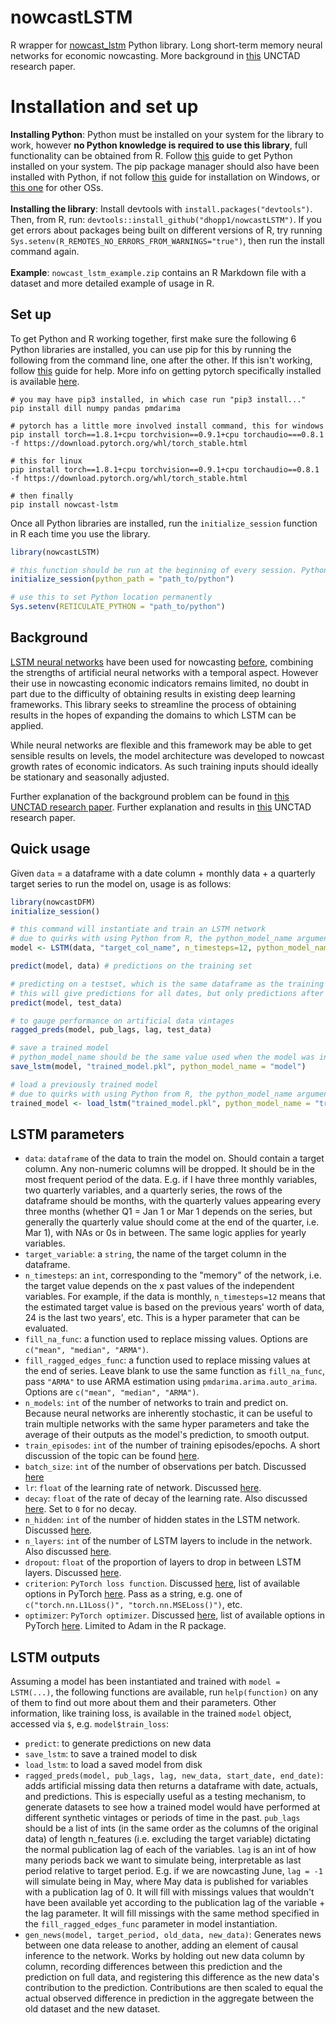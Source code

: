 # nowcastLSTM
R wrapper for [nowcast_lstm](https://github.com/dhopp1/nowcast_lstm) Python library. Long short-term memory neural networks for economic nowcasting. More background in [this](https://unctad.org/webflyer/economic-nowcasting-long-short-term-memory-artificial-neural-networks-lstm) UNCTAD research paper.

# Installation and set up
**Installing Python**: Python must be installed on your system for the library to work, however **no Python knowledge is required to use this library**, full functionality can be obtained from R. Follow [this](https://realpython.com/installing-python/) guide to get Python installed on your system. The pip package manager should also have been installed with Python, if not follow [this](https://www.liquidweb.com/kb/install-pip-windows/) guide for installation on Windows, or [this one](https://pip.pypa.io/en/stable/installing/) for other OSs.
<br><br>
**Installing the library**: Install devtools with `install.packages("devtools")`. Then, from R, run: `devtools::install_github("dhopp1/nowcastLSTM")`. If you get errors about packages being built on different versions of R, try running `Sys.setenv(R_REMOTES_NO_ERRORS_FROM_WARNINGS="true")`, then run the install command again.
<br><br>
**Example**: `nowcast_lstm_example.zip` contains an R Markdown file with a dataset and more detailed example of usage in R.

## Set up
To get Python and R working together, first make sure the following 6 Python libraries are installed, you can use pip for this by running the following from the command line, one after the other. If this isn't working, follow [this](https://packaging.python.org/tutorials/installing-packages/) guide for help. More info on getting pytorch specifically installed is available [here](https://pytorch.org/).

```
# you may have pip3 installed, in which case run "pip3 install..."
pip install dill numpy pandas pmdarima

# pytorch has a little more involved install command, this for windows
pip install torch==1.8.1+cpu torchvision==0.9.1+cpu torchaudio===0.8.1 -f https://download.pytorch.org/whl/torch_stable.html

# this for linux
pip install torch==1.8.1+cpu torchvision==0.9.1+cpu torchaudio==0.8.1 -f https://download.pytorch.org/whl/torch_stable.html

# then finally
pip install nowcast-lstm
```

Once all Python libraries are installed, run the `initialize_session` function in R each time you use the library.

```R
library(nowcastLSTM)

# this function should be run at the beginning of every session. Python path can be left empty to use the system default
initialize_session(python_path = "path_to/python")

# use this to set Python location permanently
Sys.setenv(RETICULATE_PYTHON = "path_to/python")
```

## Background
[LSTM neural networks](https://en.wikipedia.org/wiki/Long_short-term_memory) have been used for nowcasting [before](https://papers.nips.cc/paper/2015/file/07563a3fe3bbe7e3ba84431ad9d055af-Paper.pdf), combining the strengths of artificial neural networks with a temporal aspect. However their use in nowcasting economic indicators remains limited, no doubt in part due to the difficulty of obtaining results in existing deep learning frameworks. This library seeks to streamline the process of obtaining results in the hopes of expanding the domains to which LSTM can be applied.

While neural networks are flexible and this framework may be able to get sensible results on levels, the model architecture was developed to nowcast growth rates of economic indicators. As such training inputs should ideally be stationary and seasonally adjusted.

Further explanation of the background problem can be found in [this UNCTAD research paper](https://unctad.org/system/files/official-document/ser-rp-2018d9_en.pdf). Further explanation and results in [this](https://unctad.org/webflyer/economic-nowcasting-long-short-term-memory-artificial-neural-networks-lstm) UNCTAD research paper.


## Quick usage
Given `data` = a dataframe with a date column + monthly data + a quarterly target series to run the model on, usage is as follows:

```R
library(nowcastDFM)
initialize_session()

# this command will instantiate and train an LSTM network
# due to quirks with using Python from R, the python_model_name argument should be set to the same name used for the R object it is assigned to.
model <- LSTM(data, "target_col_name", n_timesteps=12, python_model_name = "model") # default parameters with 12 timestep history

predict(model, data) # predictions on the training set

# predicting on a testset, which is the same dataframe as the training data + newer data
# this will give predictions for all dates, but only predictions after the training data ends should be considered for testing
predict(model, test_data)

# to gauge performance on artificial data vintages
ragged_preds(model, pub_lags, lag, test_data)

# save a trained model
# python_model_name should be the same value used when the model was initially trained
save_lstm(model, "trained_model.pkl", python_model_name = "model")

# load a previously trained model
# due to quirks with using Python from R, the python_model_name argument should be set to the same name used for the R object it is assigned to.
trained_model <- load_lstm("trained_model.pkl", python_model_name = "trained_model")
```

## LSTM parameters
- `data`: `dataframe` of the data to train the model on. Should contain a target column. Any non-numeric columns will be dropped. It should be in the most frequent period of the data. E.g. if I have three monthly variables, two quarterly variables, and a quarterly series, the rows of the dataframe should be months, with the quarterly values appearing every three months (whether Q1 = Jan 1 or Mar 1 depends on the series, but generally the quarterly value should come at the end of the quarter, i.e. Mar 1), with NAs or 0s in between. The same logic applies for yearly variables.
- `target_variable`: a `string`, the name of the target column in the dataframe.
- `n_timesteps`: an `int`, corresponding to the "memory" of the network, i.e. the target value depends on the x past values of the independent variables. For example, if the data is monthly, `n_timesteps=12` means that the estimated target value is based on the previous years' worth of data, 24 is the last two years', etc. This is a hyper parameter that can be evaluated.
- `fill_na_func`: a function used to replace missing values. Options are `c("mean", "median", "ARMA")`.
- `fill_ragged_edges_func`: a function used to replace missing values at the end of series. Leave blank to use the same function as `fill_na_func`, pass `"ARMA"` to use ARMA estimation using `pmdarima.arima.auto_arima`. Options are `c("mean", "median", "ARMA")`.
- `n_models`: `int` of the number of networks to train and predict on. Because neural networks are inherently stochastic, it can be useful to train multiple networks with the same hyper parameters and take the average of their outputs as the model's prediction, to smooth output.
- `train_episodes`: `int` of the number of training episodes/epochs. A short discussion of the topic can be found [here](https://machinelearningmastery.com/difference-between-a-batch-and-an-epoch/).
- `batch_size`: `int` of the number of observations per batch. Discussed [here](https://machinelearningmastery.com/difference-between-a-batch-and-an-epoch/)
- `lr`: `float` of the learning rate of network. Discussed [here](https://machinelearningmastery.com/understand-the-dynamics-of-learning-rate-on-deep-learning-neural-networks/).
- `decay`: `float` of the rate of decay of the learning rate. Also discussed [here](https://machinelearningmastery.com/understand-the-dynamics-of-learning-rate-on-deep-learning-neural-networks/). Set to `0` for no decay.
- `n_hidden`: `int` of the number of hidden states in the LSTM network. Discussed [here](https://machinelearningmastery.com/stacked-long-short-term-memory-networks/).
- `n_layers`: `int` of the number of LSTM layers to include in the network. Also discussed [here](https://machinelearningmastery.com/stacked-long-short-term-memory-networks/).
- `dropout`: `float` of the proportion of layers to drop in between LSTM layers. Discussed [here](https://machinelearningmastery.com/dropout-for-regularizing-deep-neural-networks/).
- `criterion`: `PyTorch loss function`. Discussed [here](https://machinelearningmastery.com/loss-and-loss-functions-for-training-deep-learning-neural-networks/), list of available options in PyTorch [here](https://pytorch.org/docs/stable/nn.html#loss-functions). Pass as a string, e.g. one of `c("torch.nn.L1Loss()", "torch.nn.MSELoss()")`, etc.
- `optimizer`: `PyTorch optimizer`. Discussed [here](https://towardsdatascience.com/optimizers-for-training-neural-network-59450d71caf6), list of available options in PyTorch [here](https://pytorch.org/docs/stable/optim.html). Limited to Adam in the R package.

## LSTM outputs
Assuming a model has been instantiated and trained with `model = LSTM(...)`, the following functions are available, run `help(function)` on any of them to find out more about them and their parameters. Other information, like training loss, is available in the trained `model` object, accessed via `$`, e.g. `model$train_loss`:

- `predict`: to generate predictions on new data
- `save_lstm`: to save a trained model to disk
- `load_lstm`: to load a saved model from disk
- `ragged_preds(model, pub_lags, lag, new_data, start_date, end_date)`: adds artificial missing data then returns a dataframe with date, actuals, and predictions. This is especially useful as a testing mechanism, to generate datasets to see how a trained model would have performed at different synthetic vintages or periods of time in the past. `pub_lags` should be a list of ints (in the same order as the columns of the original data) of length n\_features (i.e. excluding the target variable) dictating the normal publication lag of each of the variables. `lag` is an int of how many periods back we want to simulate being, interpretable as last period relative to target period. E.g. if we are nowcasting June, `lag = -1` will simulate being in May, where May data is published for variables with a publication lag of 0. It will fill with missings values that wouldn't have been available yet according to the publication lag of the variable + the lag parameter. It will fill missings with the same method specified in the `fill_ragged_edges_func` parameter in model instantiation.
- `gen_news(model, target_period, old_data, new_data)`: Generates news between one data release to another, adding an element of causal inference to the network. Works by holding out new data column by column, recording differences between this prediction and the prediction on full data, and registering this difference as the new data's contribution to the prediction. Contributions are then scaled to equal the actual observed difference in prediction in the aggregate between the old dataset and the new dataset.